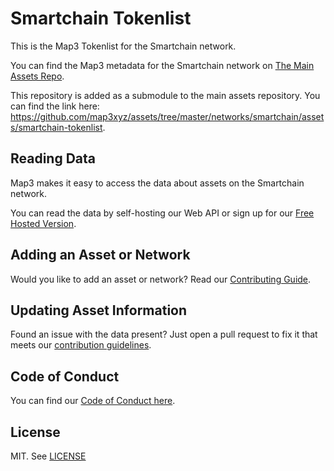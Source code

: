 
# Smartchain Tokenlist

This is the Map3 Tokenlist for the Smartchain network.

You can find the Map3 metadata for the Smartchain network on [The Main Assets Repo](https://github.com/map3xyz/assets/tree/master/networks/smartchain).

This repository is added as a submodule to the main assets repository. You can find the link here: https://github.com/map3xyz/assets/tree/master/networks/smartchain/assets/smartchain-tokenlist.

## Reading Data

Map3 makes it easy to access the data about assets on the Smartchain network. 

You can read the data by self-hosting our Web API or sign up for our [Free Hosted Version](https://map3.xyz).

## Adding an Asset or Network 

Would you like to add an asset or network? Read our [Contributing Guide](https://github.com/map3xyz/assets/tree/master/docs/CONTRIBUTING.md).

## Updating Asset Information

Found an issue with the data present? Just open a pull request to fix it that meets our [contribution guidelines](https://github.com/map3xyz/assets/tree/master/docs/CONTRIBUTING.md).

## Code of Conduct
You can find our [Code of Conduct here](https://github.com/map3xyz/assets/tree/master/docs/CODE_OF_CONDUCT.md).

## License
MIT. See [LICENSE](LICENSE)
